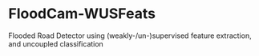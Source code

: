 # FloodCam-WUSFeats
Flooded Road Detector using (weakly-/un-)supervised feature extraction, and uncoupled classification
